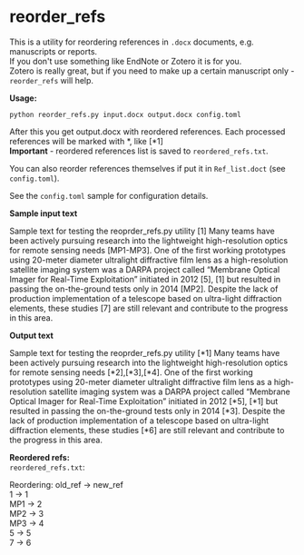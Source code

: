 # reorder_refs

This is a utility for reordering references in `.docx` documents, e.g. manuscripts or reports.  
If you don't use something like EndNote or Zotero it is for you.  
Zotero is really great, but if you need to make up a certain manuscript only - `reorder_refs` will help.   
  
**Usage:**  
```
python reorder_refs.py input.docx output.docx config.toml  
```  
After this you get output.docx with reordered references.
Each processed references will be marked with *, like [*1]  
**Important** - reordered references list is saved to `reordered_refs.txt`.
  
You can also reorder references themselves if put it in  `Ref_list.doct` (see `config.toml`).  

See the `config.toml` sample for configuration details.  

**Sample input text**  

Sample text for testing the reoprder_refs.py utility [1]
Many teams have been actively pursuing research into the lightweight high-resolution optics for remote sensing needs [MP1-MP3]. One of the first working prototypes using 20-meter diameter ultralight diffractive film lens as a high-resolution satellite imaging system was a DARPA project called “Membrane Optical Imager for Real-Time Exploitation” initiated in 2012 [5], [1] but resulted in passing the on-the-ground tests only in 2014 [MP2]. Despite the lack of production implementation of a telescope based on ultra-light diffraction elements, these studies [7] are still relevant and contribute to the progress in this area.  


**Output text**  

Sample text for testing the reoprder_refs.py utility [*1]
Many teams have been actively pursuing research into the lightweight high-resolution optics for remote sensing needs [*2],[*3],[*4]. One of the first working prototypes using 20-meter diameter ultralight diffractive film lens as a high-resolution satellite imaging system was a DARPA project called “Membrane Optical Imager for Real-Time Exploitation” initiated in 2012 [*5], [*1] but resulted in passing the on-the-ground tests only in 2014 [*3]. Despite the lack of production implementation of a telescope based on ultra-light diffraction elements, these studies [*6] are still relevant and contribute to the progress in this area.  
  
**Reordered refs:**  
`reordered_refs.txt`:
  
Reordering: old_ref -> new_ref  
1 -> 1  
MP1 -> 2  
MP2 -> 3  
MP3 -> 4  
5 -> 5  
7 -> 6  

